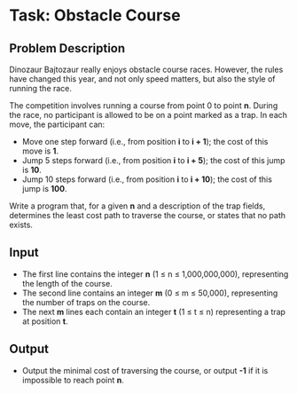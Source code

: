 # **Task: Obstacle Course**

## **Problem Description**

Dinozaur Bajtozaur really enjoys obstacle course races. However, the rules have changed this year, and not only speed matters, but also the style of running the race. 

The competition involves running a course from point 0 to point **n**. During the race, no participant is allowed to be on a point marked as a trap. In each move, the participant can:

- Move one step forward (i.e., from position **i** to **i + 1**); the cost of this move is **1**.
- Jump 5 steps forward (i.e., from position **i** to **i + 5**); the cost of this jump is **10**.
- Jump 10 steps forward (i.e., from position **i** to **i + 10**); the cost of this jump is **100**.

Write a program that, for a given **n** and a description of the trap fields, determines the least cost path to traverse the course, or states that no path exists.

## **Input**

- The first line contains the integer **n** (1 ≤ n ≤ 1,000,000,000), representing the length of the course.
- The second line contains an integer **m** (0 ≤ m ≤ 50,000), representing the number of traps on the course.
- The next **m** lines each contain an integer **t** (1 ≤ t ≤ n) representing a trap at position **t**.

## **Output**

- Output the minimal cost of traversing the course, or output **-1** if it is impossible to reach point **n**.

